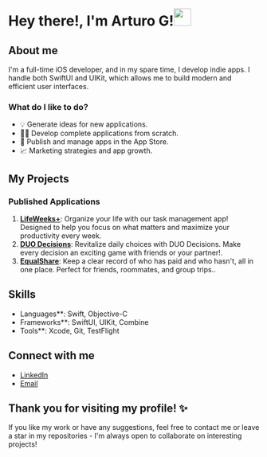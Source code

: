 # Hey there!, I'm Arturo G!<img src="https://media.giphy.com/media/hvRJCLFzcasrR4ia7z/giphy.gif" width="35px">

## About me

I'm a full-time iOS developer, and in my spare time, I develop indie apps. I handle both SwiftUI and UIKit, which allows me to build modern and efficient user interfaces.

### What do I like to do?
- 💡 Generate ideas for new applications.
- 👨‍💻 Develop complete applications from scratch.
- 🚀 Publish and manage apps in the App Store.
- 📈 Marketing strategies and app growth.

## My Projects

### Published Applications

1. **[LifeWeeks+](https://apps.apple.com/us/app/lifeweeks/id6532579715)**: Organize your life with our task management app! Designed to help you focus on what matters and maximize your productivity every week.
2. **[DUO Decisions](https://apps.apple.com/us/app/duo-decisions-random-picker/id6477802569)**: Revitalize daily choices with DUO Decisions. Make every decision an exciting game with friends or your partner!.
3. **[EqualShare](https://apps.apple.com/us/app/equalshare/id6476167125)**: Keep a clear record of who has paid and who hasn't, all in one place. Perfect for friends, roommates, and group trips..

## Skills

- Languages**: Swift, Objective-C
- Frameworks**: SwiftUI, UIKit, Combine
- Tools**: Xcode, Git, TestFlight

## Connect with me

- [LinkedIn](https://www.linkedin.com/in/arturo-glez/)
- [Email](arturo@7th.dev)

## Thank you for visiting my profile! ✨

If you like my work or have any suggestions, feel free to contact me or leave a star in my repositories - I'm always open to collaborate on interesting projects!


